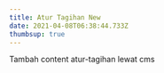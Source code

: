 ```yaml
---
title: Atur Tagihan New
date: 2021-04-08T06:38:44.733Z
thumbsup: true
---
```

Tambah content atur-tagihan lewat cms



![]()